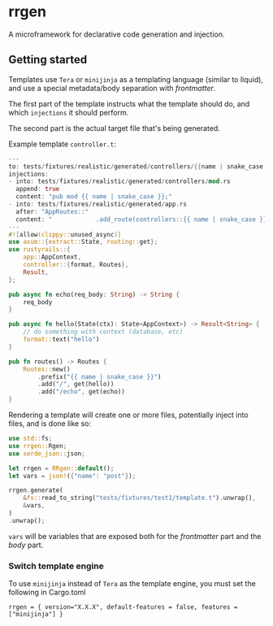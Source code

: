 
# rrgen

A microframework for declarative code generation and injection.


## Getting started

Templates use `Tera` or `minijinja` as a templating language (similar to liquid), and use a special metadata/body separation with _frontmatter_.

The first part of the template instructs what the template should do, and which `injections` it should perform.

The second part is the actual target file that's being generated.


Example template `controller.t`:

```rust
---
to: tests/fixtures/realistic/generated/controllers/{{name | snake_case }}.rs
injections:
- into: tests/fixtures/realistic/generated/controllers/mod.rs
  append: true
  content: "pub mod {{ name | snake_case }};"
- into: tests/fixtures/realistic/generated/app.rs
  after: "AppRoutes::"
  content: "            .add_route(controllers::{{ name | snake_case }}::routes())"
---
#![allow(clippy::unused_async)]
use axum::{extract::State, routing::get};
use rustyrails::{
    app::AppContext,
    controller::{format, Routes},
    Result,
};

pub async fn echo(req_body: String) -> String {
    req_body
}

pub async fn hello(State(ctx): State<AppContext>) -> Result<String> {
    // do something with context (database, etc)
    format::text("hello")
}

pub fn routes() -> Routes {
    Routes::new()
        .prefix("{{ name | snake_case }}")
        .add("/", get(hello))
        .add("/echo", get(echo))
}
```

Rendering a template will create one or more files, potentially inject into files, and is done like so:

```rust
use std::fs;
use rrgen::Rgen;
use serde_json::json;

let rrgen = RRgen::default();
let vars = json!({"name": "post"});

rrgen.generate(
    &fs::read_to_string("tests/fixtures/test1/template.t").unwrap(),
    &vars,
)
.unwrap();
```

`vars` will be variables that are exposed both for the _frontmatter_ part and the _body_ part.

### Switch template engine
To use `minijinja` instead of `Tera` as the template engine, you must set the following in Cargo.toml

`rrgen = { version="X.X.X", default-features = false, features = ["minijinja"] }`